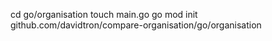 cd go/organisation
touch main.go
go mod init github.com/davidtron/compare-organisation/go/organisation
